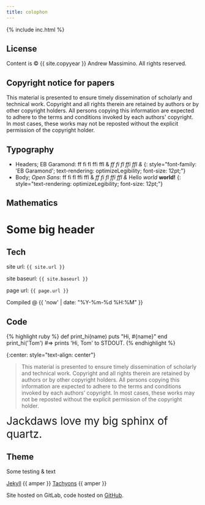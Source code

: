 ```yaml
---
title: colophon
---
```


{% include inc.html %}

## License

Content is © {{ site.copyyear }} Andrew Massimino.  All rights reserved.

## Copyright notice for papers

This material is presented to ensure timely dissemination of scholarly and
technical work.  Copyright and all rights therein are retained by authors or
by other copyright holders.  All persons copying this information are
expected to adhere to the terms and conditions invoked by each authors'
copyright.  In most cases, these works may not be reposted without the
explicit permission of the copyright holder.

## Typography

*  Headers; EB Garamond:
ff fi fl ffi ffl &
_ff fi fl ffi ffl &_
{: style="font-family: 'EB Garamond'; text-rendering: optimizeLegibility; font-size: 12pt;"}
*  Body; _Open Sans_:
ff fi fl ffi ffl &
_ff fi fl ffi ffl &_
Hello _world_ __world!__
{: style="text-rendering: optimizeLegibility; font-size: 12pt;"}

## Mathematics

# Some big header

## Tech

site url: `{{ site.url }}`

site baseurl: `{{ site.baseurl }}`

page url: `{{ page.url }}`

Compiled @ {{ 'now' | date: "%Y-%m-%d %H:%M" }}

## Code
{% highlight ruby %}
def print_hi(name)
  puts "Hi, #{name}"
  end
print_hi('Tom')
#=> prints 'Hi, Tom' to STDOUT.
{% endhighlight %}

{:center: style="text-align: center"}
> This material is presented to ensure timely dissemination of scholarly and
technical work. Copyright and all rights therein are retained by authors or by
other copyright holders. All persons copying this information are expected to
adhere to the terms and conditions invoked by each authors’ copyright. In most
cases, these works may not be reposted without the explicit permission of the
copyright holder.

<span class="sample Open-Sans-normal-400" style="font-size: 28px;">
Jackdaws love my big sphinx of quartz.</span>

## Theme

<span class="amper">Some testing &amp; text</span>

[Jekyll](http://jekyllrb.com/) {{ amper }} [Tachyons](http://tachyons.io/)
{{ amper }} 

Site hosted on GitLab, code hosted
on [GitHub](https://github.com/andymass/andymass.github.io).

